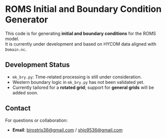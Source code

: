 # ROMS Initial and Boundary Condition Generator

This code is for generating **initial and boundary conditions** for the ROMS model.  
It is currently under development and based on HYCOM data aligned with `Domain.nc`.

## Development Status

- `mk_bry.py`: Time-related processing is still under consideration.
- Western boundary logic in `mk_bry.py` has not been validated yet.
- Currently tailored for a **rotated grid**; support for **general grids** will be added soon.

## Contact

For questions or collaboration:
- **Email**: birostris36@gmail.com / shjo9536@gmail.com
